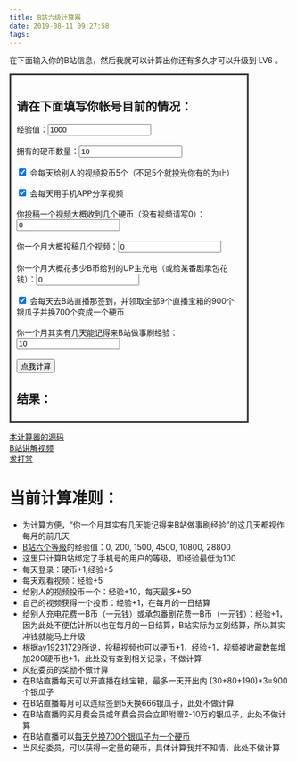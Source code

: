```yaml
---
title: B站六级计算器
date: 2019-08-11 09:27:58
tags:
---
```

在下面输入你的B站信息，然后我就可以计算出你还有多久才可以升级到 LV6 。

<script src="/scripts/whenlv6.js"></script>

<form id="calc" style="border: medium ridge black; width: 80%; padding: 10px;">
    <h2>请在下面填写你帐号目前的情况：</h2>
    经验值：<input id="ex" type="number" value="1000"><br><br>
    拥有的硬币数量：<input id="coins" type="number" value="10"><br><br>
    <input id="doCoins" type="checkbox" value="y" checked="checked"> 会每天给别人的视频投币5个（不足5个就投光你有的为止）<br><br>
    <input id="doShare" type="checkbox" value="y" checked="checked"> 会每天用手机APP分享视频<br><br>
    你投稿一个视频大概收到几个硬币（没有视频请写0）：<input id="videocoins" type="number" value="0"><br><br>
    你一个月大概投稿几个视频：<input id="videos" type="number" value="0"><br><br>
    你一个月大概花多少B币给别的UP主充电（或给某番剧承包花钱）：<input id="sends" type="number" value="0"><br><br>
    <input id="doLive" type="checkbox" value="y" checked="checked"> 会每天去B站直播那签到，并领取全部9个直播宝箱的900个银瓜子并换700个变成一个硬币<br><br>
    你一个月其实有几天能记得来B站做事刷经验：<input id="days" type="number" value="10"><br><br>
    <button type="button" onclick="CalcWhenLV6();" >点我计算</button>
    <h2>结果：</h2>
    <b><p id="out"></p></b>
</form>

[本计算器的源码](https://gitlab.com/gordonwalkedby/hexoblog/blob/master/source/Tscripts/whenlv6.ts)  
[B站讲解视频](https://www.bilibili.com/video/av63407383)  
[求打赏](/donateme/)  

# 当前计算准则：  

- 为计算方便，“你一个月其实有几天能记得来B站做事刷经验”的这几天都视作每月的前几天
- [B站六个等级](https://www.bilibili.com/blackboard/help.html#%E4%BC%9A%E5%91%98%E7%AD%89%E7%BA%A7%E7%9B%B8%E5%85%B3?id=7251c4ab69d44a8ebbbd276dea46d790)的经验值：0, 200, 1500, 4500, 10800, 28800
- 这里只计算B站绑定了手机号的用户的等级，即经验最低为100
- 每天登录：硬币+1,经验+5
- 每天观看视频：经验+5
- 给别人的视频投币一个：经验+10，每天最多+50
- 自己的视频获得一个投币：经验+1，在每月的一日结算
- 给别人充电花费一B币（一元钱）或承包番剧花费一B币（一元钱）：经验+1，因为此处不便估计所以也在每月的一日结算，B站实际为立刻结算，所以其实冲钱就能马上升级
- 根据[av19231729](https://www.bilibili.com/video/av19231729)所说，投稿视频也可以硬币+1，经验+1，视频被收藏数每增加200硬币也+1，此处没有查到相关记录，不做计算
- 风纪委员的奖励不做计算
- 在B站直播每天可以开直播在线宝箱，最多一天开出内 (30+80+190)*3=900 个银瓜子
- 在B站直播每月可以连续签到5天换666银瓜子，此处不做计算
- 在B站直播购买月费会员或年费会员会立即附赠2-10万的银瓜子，此处不做计算
- 在B站直播可以[每天兑换700个银瓜子为一个硬币](https://live.bilibili.com/exchange)
- 当风纪委员，可以获得一定量的硬币，具体计算我并不知情，此处不做计算
